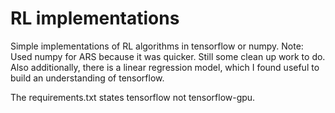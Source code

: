 # RL implementations 

Simple implementations of RL algorithms in tensorflow or numpy. 
Note: Used numpy for ARS because it was quicker. 
Still some clean up work to do. 
Also additionally, there is a linear regression model, which I found useful to build an understanding of tensorflow. 

The requirements.txt states tensorflow not tensorflow-gpu. 
